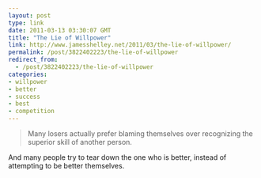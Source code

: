```yaml
---
layout: post
type: link
date: 2011-03-13 03:30:07 GMT
title: "The Lie of Willpower"
link: http://www.jamesshelley.net/2011/03/the-lie-of-willpower/
permalink: /post/3822402223/the-lie-of-willpower
redirect_from: 
  - /post/3822402223/the-lie-of-willpower
categories:
- willpower
- better
- success
- best
- competition
---
```

<blockquote>Many losers actually prefer blaming themselves over recognizing the superior skill of another person.</blockquote> 
<p>And many people try to tear down the one who is better, instead of attempting to be better themselves.</p>
